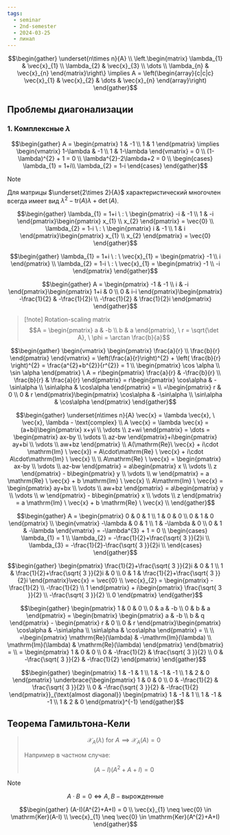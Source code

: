 ```yaml
---
tags:
  - seminar
  - 2nd-semester
  - 2024-03-25
  - линал
---
```


$$\begin{gather}
\underset{n\times n}{A} \\
\left.\begin{matrix}
\lambda_{1} & \vec{x}_{1} \\
\lambda_{2} & \vec{x}_{3} \\
\dots \\
\lambda_{n} & \vec{x}_{n}
\end{matrix}\right\} \implies A = \left(\begin{array}{c|c|c}
\vec{x}_{1} & \vec{x}_{2} & \dots & \vec{x}_{n}
\end{array}\right)
\end{gather}$$

## Проблемы диагонализации

### 1. Комплексные $\lambda$

$$\begin{gather}
A = \begin{pmatrix}
1 & -1 \\
1 & 1
\end{pmatrix} \implies \begin{vmatrix}
1-\lambda & -1 \\
1 & 1-\lambda
\end{vmatrix} = 0 \\
(1-\lambda)^{2} + 1 = 0 \\
\lambda^{2}-2\lambda+2 = 0 \\
\begin{cases}
\lambda_{1} = 1+i\\
\lambda_{2} = 1-i 
\end{cases}
\end{gather}$$

> [!note] 
> Для матрицы $\underset{2\times 2}{A}$ характеристический многочлен всегда имеет вид $\lambda^{2} - \mathrm{tr}(A)\lambda + \det(A)$.

$$\begin{gather}
\lambda_{1} = 1+i \ : \ \begin{pmatrix}
-i & -1 \\
1 & -i
\end{pmatrix}\begin{pmatrix}
x_{1} \\
x_{2}
\end{pmatrix} = \vec{0} \\
\lambda_{2} = 1-i \ : \ \begin{pmatrix}
i & -1 \\
1 & i
\end{pmatrix}\begin{pmatrix}
x_{1} \\
x_{2}
\end{pmatrix} = \vec{0}
\end{gather}$$

$$\begin{gather}
\lambda_{1} = 1+i \ : \ \vec{x}_{1} = \begin{pmatrix}
-1 \\
i
\end{pmatrix} \\
\lambda_{2} = 1-i \ : \ \vec{x}_{1} = \begin{pmatrix}
-1 \\
-i
\end{pmatrix}
\end{gather}$$

$$\begin{gather}
A = \begin{pmatrix}
-1 & -1 \\
i & -i
\end{pmatrix}\begin{pmatrix}
1+i & 0 \\
0 & i-i
\end{pmatrix}\begin{pmatrix}
-\frac{1}{2} & -\frac{1}{2}i \\
-\frac{1}{2} & \frac{1}{2}i
\end{pmatrix}
\end{gather}$$

> [!note] Rotation-scaling matrix
> $$A = \begin{pmatrix}
> a & -b \\
> b & a
> \end{pmatrix}, \ r = \sqrt{\det A}, \ \phi = \arctan \frac{b}{a}$$

$$\begin{gather}
\begin{vmatrix}
\begin{pmatrix}
\frac{a}{r} \\
\frac{b}{r}
\end{pmatrix}
\end{vmatrix} = \left(\frac{a}{r}\right)^{2} + \left( \frac{b}{r} \right)^{2} = \frac{a^{2}+b^{2}}{r^{2}} = 1 \\
\begin{pmatrix}
\cos \alpha \\
\sin \alpha
\end{pmatrix} \ A = r\begin{pmatrix}
\frac{a}{r} & -\frac{b}{r} \\
\frac{b}{r} & \frac{a}{r}
\end{pmatrix} = r\begin{pmatrix}
\cos\alpha & -\sin\alpha \\
\sin\alpha & \cos\alpha
\end{pmatrix} = \\
=\begin{pmatrix}
r & 0 \\
0 & r
\end{pmatrix}\begin{pmatrix}
\cos\alpha & -\sin\alpha \\
\sin\alpha & \cos\alpha
\end{pmatrix}
\end{gather}$$

$$\begin{gather}
\underset{n\times n}{A} \vec{x} = \lambda \vec{x}, \ \vec{x}, \lambda - \text{complex} \\
A \vec{x} = \lambda \vec{x} = (a+bi)\begin{pmatrix}
x+yi \\
\vdots \\
z+wi
\end{pmatrix} = \dots = \begin{pmatrix}
ax-by \\
\vdots \\
az-bw
\end{pmatrix}+i\begin{pmatrix}
ay+bi \\
\vdots \\
aw+bz
\end{pmatrix} \\
A(\mathrm{Re}\ \vec{x} + i\cdot \mathrm{Im} \ \vec{x}) = A\cdot\mathrm{Re} \ \vec{x} + i\cdot A\cdot\mathrm{Im} \ \vec{x} \\
\\
A\mathrm{Re} \ \vec{x} = \begin{pmatrix}
ax-by \\
\vdots \\
az-bw
\end{pmatrix} = a\begin{pmatrix}
x \\
\vdots \\
z
\end{pmatrix} - b\begin{pmatrix}
y \\
\vdots \\
w
\end{pmatrix} = a \mathrm{Re} \ \vec{x} + b \mathrm{Im} \ \vec{x} \\
A\mathrm{Im} \ \vec{x} = \begin{pmatrix}
ay+bx \\
\vdots \\
aw+bz
\end{pmatrix} = a\begin{pmatrix}
y \\
\vdots \\
w
\end{pmatrix} - b\begin{pmatrix}
x \\
\vdots \\
z
\end{pmatrix} = a \mathrm{Im} \ \vec{x} + b \mathrm{Re} \ \vec{x} \\
\end{gather}$$

$$\begin{gather}
A = \begin{pmatrix}
0 & 0 & 1 \\
1 & 0 & 0 \\
0 & 1 & 0
\end{pmatrix} \\
\begin{vmatrix}
-\lambda & 0 & 1 \\
1 & -\lambda & 0 \\
0 & 1 & -\lambda
\end{vmatrix} = -\lambda^{3} + 1 = 0 \\
\begin{cases}
\lambda_{1} = 1 \\
\lambda_{2} = -\frac{1}{2}+\frac{\sqrt{ 3 }}{2}i \\
\lambda_{3} = -\frac{1}{2}-\frac{\sqrt{ 3 }}{2}i \\
\end{cases}
\end{gather}$$

$$\begin{gather}
\begin{pmatrix}
\frac{1}{2}+\frac{\sqrt{ 3 }}{2}i & 0 & 1 \\
1 & \frac{1}{2}+\frac{\sqrt{ 3 }}{2}i & 0 \\
0 & 1 & \frac{1}{2}+\frac{\sqrt{ 3 }}{2}i
\end{pmatrix}\vec{x} = \vec{0} \\
\vec{x}_{2} = \begin{pmatrix}
-\frac{1}{2} \\
-\frac{1}{2} \\
1
\end{pmatrix} + i\begin{pmatrix}
\frac{\sqrt{ 3 }}{2} \\
-\frac{\sqrt{ 3 }}{2} \\
0
\end{pmatrix}
\end{gather}$$

$$\begin{gather}
\begin{pmatrix}
1 & 0 & 0 \\
0 & a & -b \\
0 & b & a
\end{pmatrix} = \begin{bmatrix}
\begin{pmatrix}
a & -b \\
b & q
\end{pmatrix} - \begin{pmatrix}
r & 0 \\
0 & r
\end{pmatrix}\begin{pmatrix}
\cos\alpha & -\sin\alpha \\
\sin\alpha & \cos\alpha
\end{pmatrix} = \\ \\
=\begin{pmatrix}
\mathrm{Re}(\lambda) & -\mathrm{Im}(\lambda) \\
\mathrm{Im}(\lambda) & \mathrm{Re}(\lambda)
\end{pmatrix}
\end{bmatrix} = \\
= \begin{pmatrix}
1 & 0 & 0 \\
0 & -\frac{1}{2} & \frac{\sqrt{ 3 }}{2} \\
0 & -\frac{\sqrt{ 3 }}{2} & -\frac{1}{2}
\end{pmatrix}
\end{gather}$$

$$\begin{gather}
\begin{pmatrix}
1 & -1 & 1 \\
1 & -1 & -1 \\
1 & 2 & 0
\end{pmatrix}
\underbrace{\begin{pmatrix}
1 & 0 & 0 \\
0 & -\frac{1}{2} & \frac{\sqrt{ 3 }}{2} \\
0 & -\frac{\sqrt{ 3 }}{2} & -\frac{1}{2}
\end{pmatrix}}_{\text{almost diagonal}}
\begin{pmatrix}
1 & -1 & 1 \\
1 & -1 & -1 \\
1 & 2 & 0
\end{pmatrix}^{-1}
\end{gather}$$

## Теорема Гамильтона-Кели

> $$\mathcal{X}_{A}(\lambda) \ \text{for} \ A \implies \mathcal{X}_{A}(A) = 0$$
> 
> Например в частном случае:
> 
> $$(A-I)(A^{2}+A+I) = 0$$ 

> [!note]
> $$A\cdot B = 0 \iff A,B - \text{вырожденные}$$

$$\begin{gather}
(A-I)(A^{2}+A+I) = 0 \\
\vec{x}_{1} \neq \vec{0} \in \mathrm{Ker}(A-I) \\
\vec{x}_{1} \neq \vec{0} \in \mathrm{Ker}(A^{2}+A+I)
\end{gather}$$
